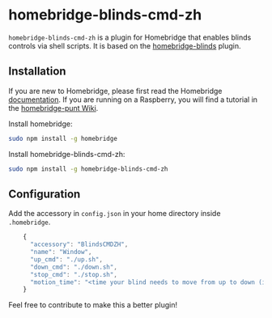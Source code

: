 # homebridge-blinds-cmd-zh

`homebridge-blinds-cmd-zh` is a plugin for Homebridge that enables blinds controls via shell scripts. It is based on the [homebridge-blinds](https://www.npmjs.com/package/homebridge-blinds) plugin.

## Installation

If you are new to Homebridge, please first read the Homebridge [documentation](https://www.npmjs.com/package/homebridge).
If you are running on a Raspberry, you will find a tutorial in the [homebridge-punt Wiki](https://github.com/cflurin/homebridge-punt/wiki/Running-Homebridge-on-a-Raspberry-Pi).

Install homebridge:
```sh
sudo npm install -g homebridge
```
Install homebridge-blinds-cmd-zh:
```sh
sudo npm install -g homebridge-blinds-cmd-zh
```

## Configuration

Add the accessory in `config.json` in your home directory inside `.homebridge`.

```js
    {
      "accessory": "BlindsCMDZH",
      "name": "Window",
      "up_cmd": "./up.sh",
      "down_cmd": "./down.sh",
      "stop_cmd": "./stop.sh",
      "motion_time": "<time your blind needs to move from up to down (in milliseconds)>"
    }
```


Feel free to contribute to make this a better plugin!
